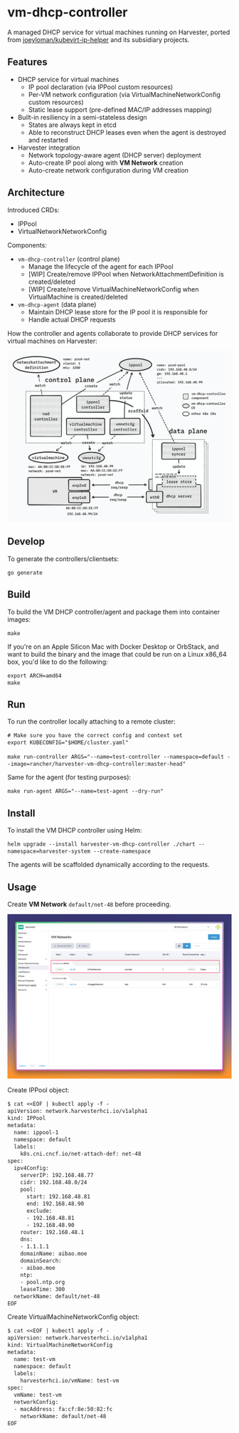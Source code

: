 # vm-dhcp-controller

A managed DHCP service for virtual machines running on Harvester, ported from [joeyloman/kubevirt-ip-helper](https://github.com/joeyloman/kubevirt-ip-helper) and its subsidiary projects.

## Features

- DHCP service for virtual machines
  - IP pool declaration (via IPPool custom resources)
  - Per-VM network configuration (via VirtualMachineNetworkConfig custom resources)
  - Static lease support (pre-defined MAC/IP addresses mapping)
- Built-in resiliency in a semi-stateless design
  - States are always kept in etcd
  - Able to reconstruct DHCP leases even when the agent is destroyed and restarted
- Harvester integration
  - Network topology-aware agent (DHCP server) deployment
  - Auto-create IP pool along with **VM Network** creation
  - Auto-create network configuration during VM creation

## Architecture

Introduced CRDs:

- IPPool
- VirtualNetworkNetworkConfig

Components:

- `vm-dhcp-controller` (control plane)
  - Manage the lifecycle of the agent for each IPPool
  - [WIP] Create/remove IPPool when NetworkAttachmentDefinition is created/deleted
  - [WIP] Create/remove VirtualMachineNetworkConfig when VirtualMachine is created/deleted
- `vm-dhcp-agent` (data plane)
  - Maintain DHCP lease store for the IP pool it is responsible for
  - Handle actual DHCP requests

How the controller and agents collaborate to provide DHCP services for virtual machines on Harvester:

![How the controller and agents colaborates](images/managed-dhcp-v2.png)

## Develop

To generate the controllers/clientsets:

```
go generate
```

## Build

To build the VM DHCP controller/agent and package them into container images:

```
make
```

If you're on an Apple Silicon Mac with Docker Desktop or OrbStack, and want to build the binary and the image that could be run on a Linux x86_64 box, you'd like to do the following:

```
export ARCH=amd64
make
```

## Run

To run the controller locally attaching to a remote cluster:

```
# Make sure you have the correct config and context set
export KUBECONFIG="$HOME/cluster.yaml"

make run-controller ARGS="--name=test-controller --namespace=default --image=rancher/harvester-vm-dhcp-controller:master-head"
```

Same for the agent (for testing purposes):

```
make run-agent ARGS="--name=test-agent --dry-run"
```

## Install

To install the VM DHCP controller using Helm:

```
helm upgrade --install harvester-vm-dhcp-controller ./chart --namespace=harvester-system --create-namespace
```

The agents will be scaffolded dynamically according to the requests.

## Usage

Create **VM Network** `default/net-48` before proceeding.

![Create VM Network](images/vm-network.png)

Create IPPool object:

```
$ cat <<EOF | kubectl apply -f -
apiVersion: network.harvesterhci.io/v1alpha1
kind: IPPool
metadata:
  name: ippool-1
  namespace: default
  labels:
    k8s.cni.cncf.io/net-attach-def: net-48
spec:
  ipv4Config:
    serverIP: 192.168.48.77
    cidr: 192.168.48.0/24
    pool:
      start: 192.168.48.81
      end: 192.168.48.90
      exclude:
      - 192.168.48.81
      - 192.168.48.90
    router: 192.168.48.1
    dns:
    - 1.1.1.1
    domainName: aibao.moe
    domainSearch:
    - aibao.moe
    ntp:
    - pool.ntp.org
    leaseTime: 300
  networkName: default/net-48
EOF
```

Create VirtualMachineNetworkConfig object:

```
$ cat <<EOF | kubectl apply -f -
apiVersion: network.harvesterhci.io/v1alpha1
kind: VirtualMachineNetworkConfig
metadata:
  name: test-vm
  namespace: default 
  labels:
    harvesterhci.io/vmName: test-vm
spec:
  vmName: test-vm
  networkConfig:
  - macAddress: fa:cf:8e:50:82:fc
    networkName: default/net-48
EOF
```
